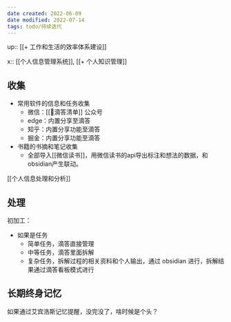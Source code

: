 ```yaml
---
date created: 2022-06-09
date modified: 2022-07-14
tags: todo/持续迭代 
---
```


up:: [[+ 工作和生活的效率体系建设]]

x:: [[个人信息管理系统]], [[+ 个人知识管理]]

## 收集

- 常用软件的信息和任务收集
	- 微信：[[🤖滴答清单]] 公众号
	- edge：内置分享至滴答
	- 知乎：内置分享功能至滴答
	- 掘金：内置分享功能至滴答
- 书籍的书摘和笔记收集
	- 全部导入[[微信读书]]，用微信读书的api导出标注和想法的数据，和obsidian产生联动。

[[个人信息处理和分析]]

## 处理

初加工：

- 如果是任务
	- 简单任务，滴答直接管理
	- 中等任务，滴答里面拆解
	- 复杂任务，拆解过程的相关资料和个人输出，通过 obsidian 进行，拆解结果通过滴答看板模式进行

## 长期终身记忆

如果通过艾宾浩斯记忆提醒，没完没了，啥时候是个头？
